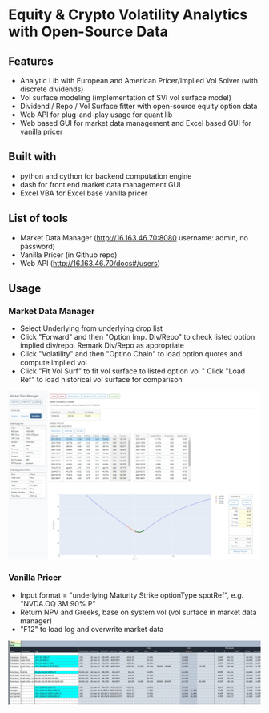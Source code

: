 # Equity & Crypto Volatility Analytics with Open-Source Data

## Features

* Analytic Lib with European and American Pricer/Implied Vol Solver (with discrete dividends)
* Vol surface modeling (implementation of SVI vol surface model)
* Dividend / Repo / Vol Surface fitter with open-source equity option data
* Web API for plug-and-play usage for quant lib
* Web based GUI for market data management and Excel based GUI for vanilla pricer

## Built with

* python and cython for backend computation engine
* dash for front end market data management GUI
* Excel VBA for Excel base vanilla pricer

## List of tools

* Market Data Manager (http://16.163.46.70:8080 username: admin, no password)
* Vanilla Pricer (in Github repo)
* Web API (http://16.163.46.70/docs#/users)

## Usage

### Market Data Manager

* Select Underlying from underlying drop list
* Click "Forward" and then "Option Imp. Div/Repo" to check listed option implied div/repo. Remark Div/Repo as appropriate
* Click "Volatility" and then "Optino Chain" to load option quotes and compute implied vol
* Click "Fit Vol Surf" to fit vol surface to listed option vol
" Click "Load Ref" to load historical vol surface for comparison

![MDM](/images/MDM.jpg)

### Vanilla Pricer

* Input format = "underlying Maturity Strike optionType spotRef", e.g. "NVDA.OQ 3M 90% P"
* Return NPV and Greeks, base on system vol (vol surface in market data manager)
* "F12" to load log and overwrite market data

![VP](/images/VP.jpg)